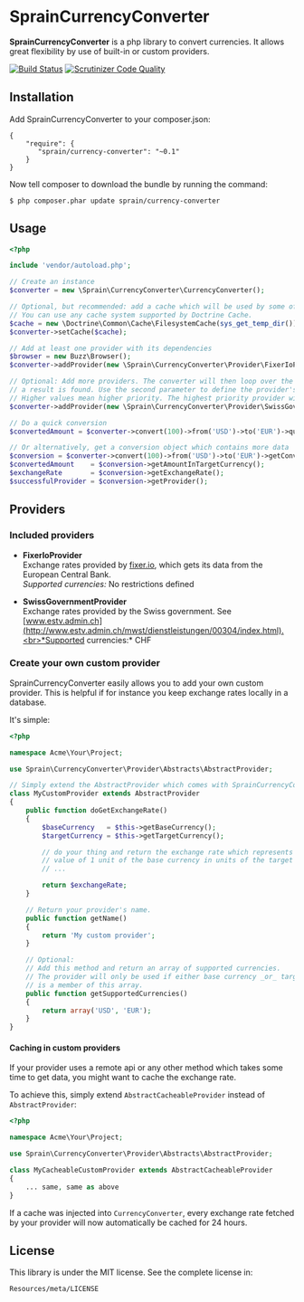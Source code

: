 # SprainCurrencyConverter

**SprainCurrencyConverter** is a php library to convert currencies. It allows great flexibility by use of built-in or
custom providers.

[![Build Status](https://travis-ci.org/sprain/CurrencyConverter.png)](https://travis-ci.org/sprain/CurrencyConverter)
[![Scrutinizer Code Quality](https://scrutinizer-ci.com/g/sprain/CurrencyConverter/badges/quality-score.png?b=master)](https://scrutinizer-ci.com/g/sprain/CurrencyConverter/?branch=master)

## Installation

Add SprainCurrencyConverter to your composer.json:


	{
    	"require": {
     	   "sprain/currency-converter": "~0.1"
    	}
	}


Now tell composer to download the bundle by running the command:


	$ php composer.phar update sprain/currency-converter

## Usage

```php
<?php

include 'vendor/autoload.php';

// Create an instance
$converter = new \Sprain\CurrencyConverter\CurrencyConverter();

// Optional, but recommended: add a cache which will be used by some of the providers.
// You can use any cache system supported by Doctrine Cache.
$cache = new \Doctrine\Common\Cache\FilesystemCache(sys_get_temp_dir());
$converter->setCache($cache);

// Add at least one provider with its dependencies
$browser = new Buzz\Browser();
$converter->addProvider(new \Sprain\CurrencyConverter\Provider\FixerIoProvider($browser));

// Optional: Add more providers. The converter will then loop over the providers until
// a result is found. Use the second parameter to define the provider's priority.
// Higher values mean higher priority. The highest priority provider will be checked before all others.
$converter->addProvider(new \Sprain\CurrencyConverter\Provider\SwissGovernmentProvider($browser, 255));

// Do a quick conversion
$convertedAmount = $converter->convert(100)->from('USD')->to('EUR')->quick();

// Or alternatively, get a conversion object which contains more data
$conversion = $converter->convert(100)->from('USD')->to('EUR')->getConversion();
$convertedAmount    = $conversion->getAmountInTargetCurrency();
$exchangeRate       = $conversion->getExchangeRate();
$successfulProvider = $conversion->getProvider();
```

## Providers

### Included providers

* **FixerIoProvider**<br>Exchange rates provided by [fixer.io](http://fixer.io/), which gets its data from the European Central Bank.<br>*Supported currencies:* No restrictions defined

* **SwissGovernmentProvider**<br>Exchange rates provided by the Swiss government. See [www.estv.admin.ch](http://www.estv.admin.ch/mwst/dienstleistungen/00304/index.html).<br>*Supported currencies:* CHF



### Create your own custom provider

SprainCurrencyConverter easily allows you to add your own custom provider. This is helpful if for instance you keep exchange rates locally in a database.

It's simple:

```php
<?php

namespace Acme\Your\Project;

use Sprain\CurrencyConverter\Provider\Abstracts\AbstractProvider;

// Simply extend the AbstractProvider which comes with SprainCurrencyConverter
class MyCustomProvider extends AbstractProvider
{
    public function doGetExchangeRate()
    {
    	$baseCurrency   = $this->getBaseCurrency();
    	$targetCurrency = $this->getTargetCurrency();

    	// do your thing and return the exchange rate which represents the
    	// value of 1 unit of the base currency in units of the target currency.
    	// ...

        return $exchangeRate;
    }

	// Return your provider's name.
    public function getName()
    {
        return 'My custom provider';
    }

	// Optional:
	// Add this method and return an array of supported currencies.
	// The provider will only be used if either base currency _or_ target currency
	// is a member of this array.
    public function getSupportedCurrencies()
    {
        return array('USD', 'EUR');
    }
}
```

#### Caching in custom providers

If your provider uses a remote api or any other method which takes some time to get data, you might want to cache the exchange rate.

To achieve this, simply extend `AbstractCacheableProvider` instead of `AbstractProvider`:

```php
<?php

namespace Acme\Your\Project;

use Sprain\CurrencyConverter\Provider\Abstracts\AbstractProvider;

class MyCacheableCustomProvider extends AbstractCacheableProvider
{
	...	same, same as above
}
```

If a cache was injected into `CurrencyConverter`, every exchange rate fetched by your provider will now automatically be cached for 24 hours.


## License
This library is under the MIT license. See the complete license in:

    Resources/meta/LICENSE